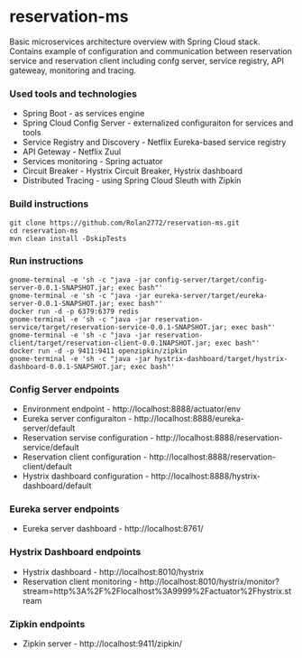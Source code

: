 # reservation-ms
Basic microservices architecture overview with Spring Cloud stack. Contains example of configuration and communication between reservation service and reservation client including confg server, service registry, API gateweay, monitoring and tracing.

### Used tools and technologies
* Spring Boot - as services engine
* Spring Cloud Config Server - externalized configuraiton for services and tools
* Service Registry and Discovery - Netflix Eureka-based service registry
* API Geteway - Netflix Zuul
* Services monitoring - Spring actuator
* Circuit Breaker - Hystrix Circuit Breaker, Hystrix dashboard
* Distributed Tracing - using Spring Cloud Sleuth with Zipkin

### Build instructions
```
git clone https://github.com/Rolan2772/reservation-ms.git
cd reservation-ms
mvn clean install -DskipTests
```

### Run instructions
```
gnome-terminal -e 'sh -c "java -jar config-server/target/config-server-0.0.1-SNAPSHOT.jar; exec bash"'
gnome-terminal -e 'sh -c "java -jar eureka-server/target/eureka-server-0.0.1-SNAPSHOT.jar; exec bash"'
docker run -d -p 6379:6379 redis
gnome-terminal -e 'sh -c "java -jar reservation-service/target/reservation-service-0.0.1-SNAPSHOT.jar; exec bash"'
gnome-terminal -e 'sh -c "java -jar reservation-client/target/reservation-client-0.0.1NAPSHOT.jar; exec bash"'
docker run -d -p 9411:9411 openzipkin/zipkin
gnome-terminal -e 'sh -c "java -jar hystrix-dashboard/target/hystrix-dashboard-0.0.1-SNAPSHOT.jar; exec bash"'
```
### Config Server endpoints
* Environment endpoint - http://localhost:8888/actuator/env
* Eureka server configuraiton - http://localhost:8888/eureka-server/default
* Reservation servise configuration - http://localhost:8888/reservation-service/default
* Reservation client configuration - http://localhost:8888/reservation-client/default
* Hystrix dashboard configuration - http://localhost:8888/hystrix-dashboard/default

### Eureka server endpoints
* Eureka server dashboard - http://localhost:8761/

### Hystrix Dashboard endpoints
* Hystrix dashboard - http://localhost:8010/hystrix
* Reservation client monitoring - http://localhost:8010/hystrix/monitor?stream=http%3A%2F%2Flocalhost%3A9999%2Factuator%2Fhystrix.stream

### Zipkin endpoints
* Zipkin server - http://localhost:9411/zipkin/


